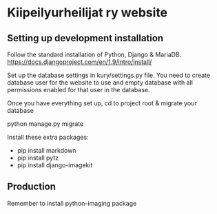 # Kiipeilyurheilijat ry website

## Setting up development installation

Follow the standard installation of Python, Django & MariaDB.
https://docs.djangoproject.com/en/1.9/intro/install/

Set up the database settings in kury/settings.py file. You need to create
database user for the website to use and empty database with all permissions
enabled for that user in the database.

Once you have everything set up, cd to project root & migrate your database

  python manage.py migrate

Install these extra packages:

* pip install markdown
* pip install pytz
* pip install django-imagekit

## Production

Remember to install python-imaging package
